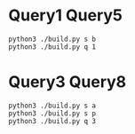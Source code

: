 # Query1 Query5
```shell
python3 ./build.py s b
python3 ./build.py q 1

```

# Query3 Query8
```shell
python3 ./build.py s a
python3 ./build.py s p
python3 ./build.py q 3
```
